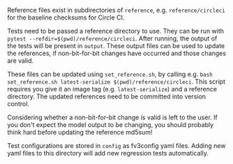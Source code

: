 Reference files exist in subdirectories of `reference`, e.g. `reference/circleci` for
the baseline checksums for Circle CI. 

Tests need to be passed a reference directory to use. They can be run with
`pytest --refdir=$(pwd)/reference/circleci`. After running, the output of the
tests will be present in `output`. These output files can be used to update the
references, if non-bit-for-bit changes have occurred and those changes are valid.

These files can be updated using
`set_reference.sh`, by calling e.g. `bash set_reference.sh latest-serialize $(pwd)/reference/circleci`.
This script requires you give it an image tag (e.g. `latest-serialize`) and a
reference directory. The updated references need to be committed into version control.

Considering whether a non-bit-for-bit change is valid is left to the user. If you
don't expect the model output to be changing, you should probably think hard before
updating the reference md5sum!

Test configurations are stored in `config` as fv3config yaml files. Adding new
yaml files to this directory will add new regression tests automatically.

